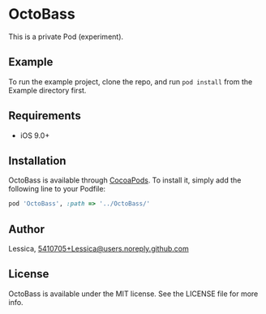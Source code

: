 # OctoBass

This is a private Pod (experiment).

## Example

To run the example project, clone the repo, and run `pod install` from the Example directory first.

## Requirements

- iOS 9.0+

## Installation

OctoBass is available through [CocoaPods](https://cocoapods.org). To install
it, simply add the following line to your Podfile:

```ruby
pod 'OctoBass', :path => '../OctoBass/'
```

## Author

Lessica, 5410705+Lessica@users.noreply.github.com

## License

OctoBass is available under the MIT license. See the LICENSE file for more info.
